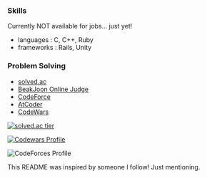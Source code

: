 
### Skills
Currently NOT available for jobs... just yet!
- languages : C, C++, Ruby
- frameworks : Rails, Unity

### Problem Solving
- [solved.ac](https://solved.ac/profile/heeboy007, "solved.ac")
- [BeakJoon Online Judge](https://www.acmicpc.net/user/heeboy007)
- [CodeForce](https://codeforces.com/profile/heeboy007)
- [AtCoder](https://atcoder.jp/users/heeboy007)
- [CodeWars](https://www.codewars.com/users/heeboy007)

<p align="center">
  <a href="https://solved.ac/profile/heeboy007">
    
  ![solved.ac tier](http://mazassumnida.wtf/api/v2/generate_badge?boj=heeboy007)
    
  </a>
  <a href="https://www.codewars.com/users/heeboy007">
  
   ![Codewars Profile](https://www.codewars.com/users/heeboy007/badges/large)
    
  </a>
</p>

    
![CodeForces Profile](http://cf.leed.at?id=heeboy007)


This README was inspired by someone I follow! Just mentioning.

<!--
**heeboy007/heeboy007** is a ✨ _special_ ✨ repository because its `README.md` (this file) appears on your GitHub profile.

Here are some ideas to get you started:

- 🔭 I’m currently working on ...
- 🌱 I’m currently learning ...
- 👯 I’m looking to collaborate on ...
- 🤔 I’m looking for help with ...
- 💬 Ask me about ...
- 📫 How to reach me: ...
- 😄 Pronouns: ...
- ⚡ Fun fact: ...
-->
